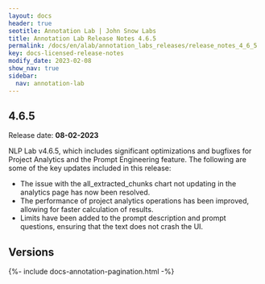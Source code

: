 ```yaml
---
layout: docs
header: true
seotitle: Annotation Lab | John Snow Labs
title: Annotation Lab Release Notes 4.6.5
permalink: /docs/en/alab/annotation_labs_releases/release_notes_4_6_5
key: docs-licensed-release-notes
modify_date: 2023-02-08
show_nav: true
sidebar:
  nav: annotation-lab
---
```


<div class="h3-box" markdown="1">

## 4.6.5

Release date: **08-02-2023**

NLP Lab v4.6.5, which includes significant optimizations and bugfixes for Project Analytics and the Prompt Engineering feature. The following are some of the key updates included in this release:
	
* The issue with the all_extracted_chunks chart not updating in the analytics page has now been resolved.	
* The performance of project analytics operations has been improved, allowing for faster calculation of results.	
* Limits have been added to the prompt description and prompt questions, ensuring that the text does not crash the UI.

</div><div class="prev_ver h3-box" markdown="1">

## Versions

</div>

{%- include docs-annotation-pagination.html -%}